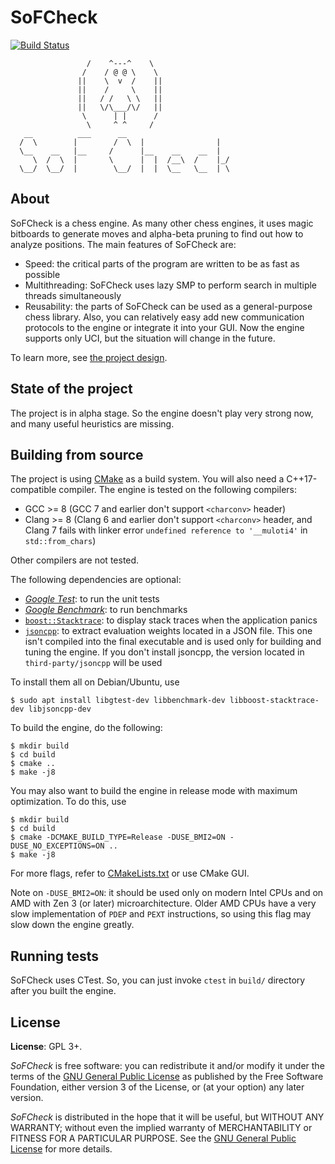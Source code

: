 # SoFCheck

[![Build Status](https://travis-ci.com/alex65536/sofcheck.svg?branch=master)](https://travis-ci.com/alex65536/sofcheck)

~~~~~
                 /    ^---^    \
                /    / @ @ \    \
               ||    \  v  /    ||
               ||    /     \    ||
               ||   / /   \ \   ||
               ||   \/\___/\/   ||
                \      | |      /
                 \     ^ ^     /
   __          ___      __
  /  \        |        /  \  |                |
  \__    __   |__     /      |__    __    __  |
     \  /  \  |       \      |  |  /__\  /    |_/
  \__/  \__/  |        \__/  |  |  \__   \__  | \
~~~~~

## About

SoFCheck is a chess engine. As many other chess engines, it uses magic bitboards to generate moves
and alpha-beta pruning to find out how to analyze positions. The main features of SoFCheck are:

- Speed: the critical parts of the program are written to be as fast as possible
- Multithreading: SoFCheck uses lazy SMP to perform search in multiple threads simultaneously
- Reusability: the parts of SoFCheck can be used as a general-purpose chess library. Also, you can
  relatively easy add new communication protocols to the engine or integrate it into your GUI. Now
  the engine supports only UCI, but the situation will change in the future.

To learn more, see [the project design](DESIGN.md).

## State of the project

The project is in alpha stage. So the engine doesn't play very strong now, and many useful
heuristics are missing.

## Building from source

The project is using [CMake](https://cmake.org) as a build system. You will also need a
C++17-compatible compiler. The engine is tested on the following compilers:

- GCC >= 8 (GCC 7 and earlier don't support `<charconv>` header)
- Clang >= 8 (Clang 6 and earlier don't support `<charconv>` header, and Clang 7 fails with
  linker error `undefined reference to '__muloti4'` in `std::from_chars`)

Other compilers are not tested.

The following dependencies are optional:
- [_Google Test_](https://github.com/google/googletest/): to run the unit tests
- [_Google Benchmark_](https://github.com/google/benchmark): to run benchmarks
- [`boost::Stacktrace`](https://www.boost.org/doc/libs/1_65_0/doc/html/stacktrace.html): to display
stack traces when the application panics
- [`jsoncpp`](https://github.com/open-source-parsers/jsoncpp): to extract evaluation weights
located in a JSON file. This one isn't compiled into the final executable and is used only for
building and tuning the engine. If you don't install jsoncpp, the version located in
`third-party/jsoncpp` will be used

To install them all on Debian/Ubuntu, use

~~~~~
$ sudo apt install libgtest-dev libbenchmark-dev libboost-stacktrace-dev libjsoncpp-dev
~~~~~

To build the engine, do the following:

~~~~~
$ mkdir build
$ cd build
$ cmake ..
$ make -j8
~~~~~

You may also want to build the engine in release mode with maximum optimization. To do this, use

~~~~~
$ mkdir build
$ cd build
$ cmake -DCMAKE_BUILD_TYPE=Release -DUSE_BMI2=ON -DUSE_NO_EXCEPTIONS=ON ..
$ make -j8
~~~~~

For more flags, refer to [CMakeLists.txt](CMakeLists.txt) or use CMake GUI.

Note on `-DUSE_BMI2=ON`: it should be used only on modern Intel CPUs and on AMD with Zen 3 (or
later) microarchitecture. Older AMD CPUs have a very slow implementation of `PDEP` and `PEXT`
instructions, so using this flag may slow down the engine greatly.

## Running tests

SoFCheck uses CTest. So, you can just invoke `ctest` in `build/` directory after you built the
engine.

## License

**License**: GPL 3+.

_SoFCheck_ is free software: you can redistribute it and/or modify it under the terms of the
[GNU General Public License](https://www.gnu.org/licenses/gpl.html) as published by the Free
Software Foundation, either version 3 of the License, or (at your option) any later version.

_SoFCheck_ is distributed in the hope that it will be useful, but WITHOUT ANY WARRANTY; without
even the implied warranty of MERCHANTABILITY or FITNESS FOR A PARTICULAR PURPOSE. See the
[GNU General Public License](https://www.gnu.org/licenses/gpl.html) for more details.

